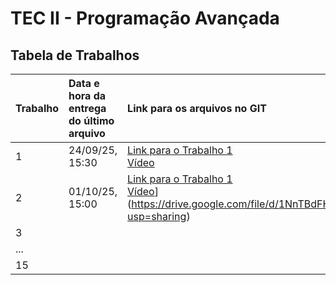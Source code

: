 # TEC II - Programação Avançada 

## Tabela de Trabalhos

| Trabalho | Data e hora da entrega do último arquivo | Link para os arquivos no GIT | Fez tudo o que foi solicitado e no prazo? |
| :--- | :--- | :--- | :--- |
| 1    | 24/09/25, 15:30 | [Link para o Trabalho 1](Trabalho1) <br> [Vídeo](https://drive.google.com/file/d/113RR7RBIuQcNDo7Rg1e3lAM_MxuSUsNy/view?usp=drive_link)| Sim |
| 2    | 01/10/25, 15:00 | [Link para o Trabalho 1](https://github.com/Lopes07/TEC-II-Programacao-Avancada/tree/main/Trabalho%202) <br> [Vídeo]([https://drive.google.com/file/d/113RR7RBIuQcNDo7Rg1e3lAM_MxuSUsNy/view?usp=drive_link)](https://drive.google.com/file/d/1NnTBdFH5Eet0Bp48zZD0ZE2RldfQhXEO/view?usp=sharing)| Sim |
| 3    |                |                                             |     |
| ...  |                |                                             |     |
| 15   |                |                                             |     |
